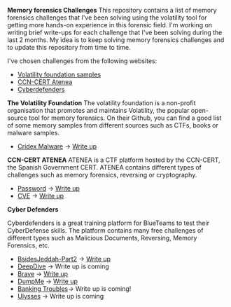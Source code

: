 
**Memory forensics Challenges** 
This repository contains a list of memory forensics challenges that I've been solving using the volatility tool for getting more hands-on experience in this forensic field.  I'm working on writing brief write-ups for each challenge that I've been solving during the last 2 months. My idea is to keep solving memory forensics challenges and to update this repository from time to time.

I've chosen challenges from the following websites:
* [Volatility foundation samples](https://github.com/volatilityfoundation/volatility/wiki/Memory-Samples)
* [CCN-CERT Atenea](https://atenea.ccn-cert.cni.es/)
* [Cyberdefenders](https://cyberdefenders.org/)

   
**The Volatility Foundation**
The volatility foundation is a non-profit organisation that promotes and maintains Volatility, the popular open-source tool for memory forensics. On their Github, you can find a good list of some memory samples from different sources such as CTFs, books or malware samples.

* [Cridex Malware](https://github.com/volatilityfoundation/volatility/wiki/Memory-Samples) -> [Write up](https://github.com/aleprada/memory-forensics-challenges/blob/main/Volatility%20Foundation%20samples/cridex.md)

**CCN-CERT ATENEA** 
ATENEA is a CTF platform hosted by the CCN-CERT, the Spanish Government CERT. ATENEA contains different types of challenges such as memory forensics, reversing or cryptography.

* [Password](https://atenea.ccn-cert.cni.es/challenges?category=retos-2019) -> [Write up](https://github.com/aleprada/memory-forensics-challenges/blob/main/ATENEA/password/password.md)
* [CVE](https://atenea.ccn-cert.cni.es/challenges?category=retos-2018#collapse22) -> [Write up](https://github.com/aleprada/memory-forensics-challenges/blob/main/ATENEA/CVE/cve.md)

**Cyber Defenders**

Cyberdefenders is a great training platform for BlueTeams to test their CyberDefense skills. The platform contains many free challenges of different types such as Malicious Documents, Reversing, Memory Forensics, etc.


* [BsidesJeddah-Part2](https://cyberdefenders.org/blueteam-ctf-challenges/82) -> [Write up](https://github.com/aleprada/memory-forensics-challenges/blob/main/Cyber%20Defenders/BsidesJeddah/bsidesjeddah.md)
* [DeepDive](https://cyberdefenders.org/blueteam-ctf-challenges/78) -> Write up is coming
* [Brave](https://cyberdefenders.org/blueteam-ctf-challenges/67) -> [Write up](https://github.com/aleprada/memory-forensics-challenges/blob/main/Cyber%20Defenders/Brave/brave.md)
* [DumpMe](https://cyberdefenders.org/blueteam-ctf-challenges/65) -> [Write up](https://github.com/aleprada/memory-forensics-challenges/blob/main/Cyber%20Defenders/DumpMe/dumpme.md)
* [Banking Troubles](https://cyberdefenders.org/blueteam-ctf-challenges/43)-> Write up is coming!
* [Ulysses](https://cyberdefenders.org/blueteam-ctf-challenges/41) -> Write up is coming